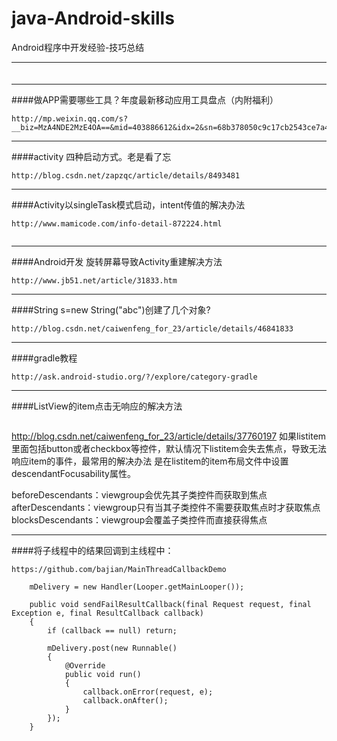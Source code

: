 # java-Android-skills
Android程序中开发经验-技巧总结

***
####
```

```
***
####做APP需要哪些工具？年度最新移动应用工具盘点（内附福利）
```
http://mp.weixin.qq.com/s?__biz=MzA4NDE2MzE4OA==&mid=403886612&idx=2&sn=68b378050c9c17cb2543ce7a41f92d95&scene=23&srcid=11187TxPRngqJ0B8pDpFu1dO#rd
```


***
####activity 四种启动方式。老是看了忘
```
http://blog.csdn.net/zapzqc/article/details/8493481

```

***
####Activity以singleTask模式启动，intent传值的解决办法
```
http://www.mamicode.com/info-detail-872224.html


```

***
####Android开发 旋转屏幕导致Activity重建解决方法
```
http://www.jb51.net/article/31833.htm
```


***
####String s=new String("abc")创建了几个对象?
```
http://blog.csdn.net/caiwenfeng_for_23/article/details/46841833
```

***
####gradle教程
```
http://ask.android-studio.org/?/explore/category-gradle
```


***
####ListView的item点击无响应的解决方法
```

```
http://blog.csdn.net/caiwenfeng_for_23/article/details/37760197
如果listitem里面包括button或者checkbox等控件，默认情况下listitem会失去焦点，导致无法响应item的事件，最常用的解决办法
是在listitem的item布局文件中设置descendantFocusability属性。

beforeDescendants：viewgroup会优先其子类控件而获取到焦点
        afterDescendants：viewgroup只有当其子类控件不需要获取焦点时才获取焦点
        blocksDescendants：viewgroup会覆盖子类控件而直接获得焦点
***
####将子线程中的结果回调到主线程中：
```
https://github.com/bajian/MainThreadCallbackDemo

	mDelivery = new Handler(Looper.getMainLooper());
	
    public void sendFailResultCallback(final Request request, final Exception e, final ResultCallback callback)
    {
        if (callback == null) return;

        mDelivery.post(new Runnable()
        {
            @Override
            public void run()
            {
                callback.onError(request, e);
                callback.onAfter();
            }
        });
    }

```

